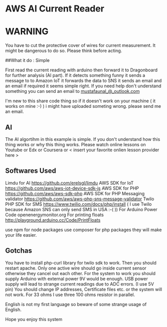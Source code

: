 # AWS AI Current Reader

# WARNING
You have to cut the protective cover of wires for current measurement. It might be dangerous to do so. Please think before acting.

##What it do :
Simple 

First read the current reading with arduino then forward it to Dragonboard for further analysis (AI part). If it detects something funny it sends a message to to Amazon IoT it forwards the data to SNS it sends an email and an email if required it seems simple right. If you need help don't understand something you can send an email to mustafaunal_@_outlook.com

I'm new to this share code thing so if it doesn't work on your machine ( it works on mine :-) ) i might have uploaded someting wrong. please send me an email.

## AI 
The AI algortihm in this example is simple. If you don't understand how this thing works or why this thing works. Please watch online lessons on Youtube or Edx or Coursera or < insert your favorite onlien lesson provider here >

## Softwares Used

Limdu for AI https://github.com/erelsgl/limdu
AWS SDK for IoT https://github.com/aws/aws-iot-device-sdk-js
AWS SDK for PHP https://github.com/aws/aws-sdk-php
AWS SDK for PHP Messaging validator https://github.com/aws/aws-php-sns-message-validator 
Twilo PHP SDK for SMS https://www.twilio.com/docs/php/install ( I use Twilo because Amazon SNS can only send SMS in USA :-( ))
For Arduino Power Code openenergymonitor.org
For printing floats http://playground.arduino.cc/Code/PrintFloats

use npm for node packages use composer for php packages they will make your life easier.

## Gotchas
You have to install php-curl library for twilo sdk to work. Then you should restart apache.
Only one active wire should go inside current sensor otherwise they cancel out each other.
For the system to work you should supply Arduino with external power 9V would be enough. USB power supply will lead to strange current readings due to ADC errors. (I use 5V pin)
You should change IP addresses, Certificate files etc. or the system will not work.
For 33 ohms I use three 100 ohms resistor in parallel. 


English is not my first language so beware of some strange usage of English.

Hope you enjoy this system






